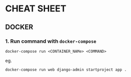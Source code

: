 # CHEAT SHEET
## DOCKER
### 1. Run command with `docker-compose`
```shell
docker-compose run <CONTAINER_NAMe> <COMMAND>
```
eg.
```shell
docker-compose run web django-admin startproject app .
```
